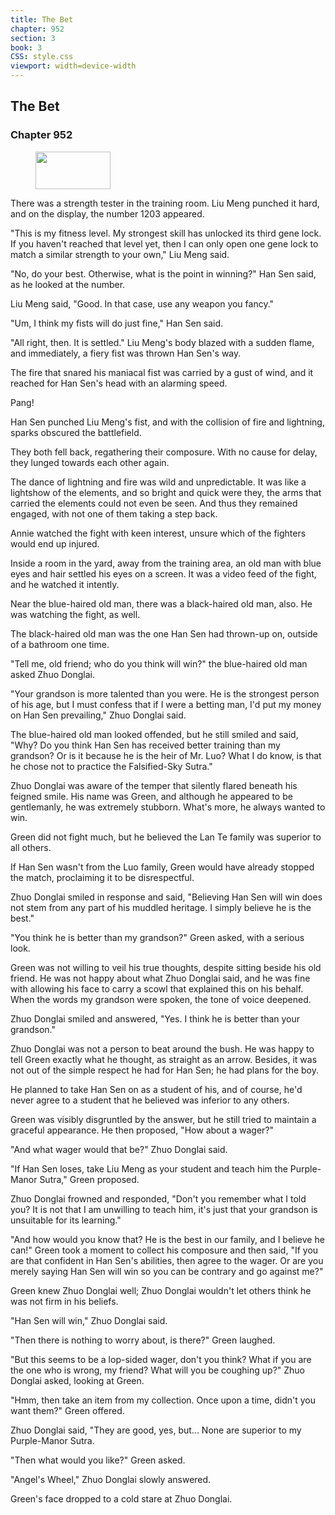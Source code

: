 ```yaml
---
title: The Bet
chapter: 952
section: 3
book: 3
CSS: style.css
viewport: width=device-width
---
```


## The Bet

### Chapter 952

<figure>
	<img src="../Images/gem.gif" alt="" id="gem" width="120" height="60" />
</figure>

There was a strength tester in the training room. Liu Meng punched it hard, and on the display, the number 1203 appeared.

"This is my fitness level. My strongest skill has unlocked its third gene lock. If you haven't reached that level yet, then I can only open one gene lock to match a similar strength to your own," Liu Meng said.

"No, do your best. Otherwise, what is the point in winning?" Han Sen said, as he looked at the number.

Liu Meng said, "Good. In that case, use any weapon you fancy."

"Um, I think my fists will do just fine," Han Sen said.

"All right, then. It is settled." Liu Meng's body blazed with a sudden flame, and immediately, a fiery fist was thrown Han Sen's way.

The fire that snared his maniacal fist was carried by a gust of wind, and it reached for Han Sen's head with an alarming speed.

Pang!

Han Sen punched Liu Meng's fist, and with the collision of fire and lightning, sparks obscured the battlefield.

They both fell back, regathering their composure. With no cause for delay, they lunged towards each other again.

The dance of lightning and fire was wild and unpredictable. It was like a lightshow of the elements, and so bright and quick were they, the arms that carried the elements could not even be seen. And thus they remained engaged, with not one of them taking a step back.

Annie watched the fight with keen interest, unsure which of the fighters would end up injured.

Inside a room in the yard, away from the training area, an old man with blue eyes and hair settled his eyes on a screen. It was a video feed of the fight, and he watched it intently.

Near the blue-haired old man, there was a black-haired old man, also. He was watching the fight, as well.

The black-haired old man was the one Han Sen had thrown-up on, outside of a bathroom one time.

"Tell me, old friend; who do you think will win?" the blue-haired old man asked Zhuo Donglai.

"Your grandson is more talented than you were. He is the strongest person of his age, but I must confess that if I were a betting man, I'd put my money on Han Sen prevailing," Zhuo Donglai said.

The blue-haired old man looked offended, but he still smiled and said, "Why? Do you think Han Sen has received better training than my grandson? Or is it because he is the heir of Mr. Luo? What I do know, is that he chose not to practice the Falsified-Sky Sutra."

Zhuo Donglai was aware of the temper that silently flared beneath his feigned smile. His name was Green, and although he appeared to be gentlemanly, he was extremely stubborn. What's more, he always wanted to win.

Green did not fight much, but he believed the Lan Te family was superior to all others.

If Han Sen wasn't from the Luo family, Green would have already stopped the match, proclaiming it to be disrespectful.

Zhuo Donglai smiled in response and said, "Believing Han Sen will win does not stem from any part of his muddled heritage. I simply believe he is the best."

"You think he is better than my grandson?" Green asked, with a serious look.

Green was not willing to veil his true thoughts, despite sitting beside his old friend. He was not happy about what Zhuo Donglai said, and he was fine with allowing his face to carry a scowl that explained this on his behalf. When the words my grandson were spoken, the tone of voice deepened.

Zhuo Donglai smiled and answered, "Yes. I think he is better than your grandson."

Zhuo Donglai was not a person to beat around the bush. He was happy to tell Green exactly what he thought, as straight as an arrow. Besides, it was not out of the simple respect he had for Han Sen; he had plans for the boy.

He planned to take Han Sen on as a student of his, and of course, he'd never agree to a student that he believed was inferior to any others.

Green was visibly disgruntled by the answer, but he still tried to maintain a graceful appearance. He then proposed, "How about a wager?"

"And what wager would that be?" Zhuo Donglai said.

"If Han Sen loses, take Liu Meng as your student and teach him the Purple-Manor Sutra," Green proposed.

Zhuo Donglai frowned and responded, "Don't you remember what I told you? It is not that I am unwilling to teach him, it's just that your grandson is unsuitable for its learning."

"And how would you know that? He is the best in our family, and I believe he can!" Green took a moment to collect his composure and then said, "If you are that confident in Han Sen's abilities, then agree to the wager. Or are you merely saying Han Sen will win so you can be contrary and go against me?"

Green knew Zhuo Donglai well; Zhuo Donglai wouldn't let others think he was not firm in his beliefs.

"Han Sen will win," Zhuo Donglai said.

"Then there is nothing to worry about, is there?" Green laughed.

"But this seems to be a lop-sided wager, don't you think? What if you are the one who is wrong, my friend? What will you be coughing up?" Zhuo Donglai asked, looking at Green.

"Hmm, then take an item from my collection. Once upon a time, didn't you want them?" Green offered.

Zhuo Donglai said, "They are good, yes, but... None are superior to my Purple-Manor Sutra.

"Then what would you like?" Green asked.

"Angel's Wheel," Zhuo Donglai slowly answered.

Green's face dropped to a cold stare at Zhuo Donglai.